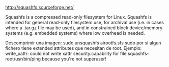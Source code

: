 http://squashfs.sourceforge.net/

Squashfs is a compressed read-only filesystem for Linux. Squashfs is intended for general read-only filesystem use, for archival use (i.e. in cases where a .tar.gz file may be used), and in constrained block device/memory systems (e.g. embedded systems) where low overhead is needed.


Descomprimir una imagen:
sudo unsquashfs airootfs.sfs
  sudo por si algun fichero tiene extended attributes que necesitan de root. Ejemplo:
  write_xattr: could not write xattr security.capability for file squashfs-root/usr/bin/ping because you're not superuser!

